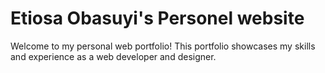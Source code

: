 # Etiosa Obasuyi's Personel website

Welcome to my personal web portfolio! This portfolio showcases my skills and experience as a web developer and designer.
